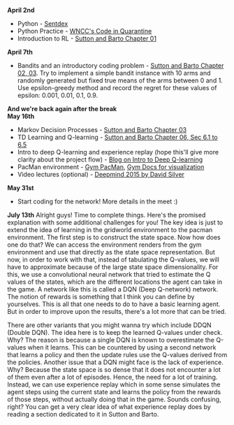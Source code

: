 **April 2nd**
* Python - [Sentdex](https://www.youtube.com/watch?v=eXBD2bB9-RA&list=PLQVvvaa0QuDeAams7fkdcwOGBpGdHpXln)
* Python Practice - [WNCC's Code in Quarantine](https://github.com/wncc/CodeInQuarantine/tree/master/Week_1_Python)
* Introduction to RL - [Sutton and Barto Chapter 01](http://incompleteideas.net/book/RLbook2018trimmed.pdf)

**April 7th**
* Bandits and an introductory coding problem - [Sutton and Barto Chapter 02, 03](http://incompleteideas.net/book/RLbook2018trimmed.pdf). Try to implement a simple bandit instance with 10 arms and randomly generated but fixed true means of the arms between 0 and 1. Use epsilon-greedy method and record the regret for these values of epsilon: 0.001, 0.01, 0.1, 0.9.

**And we're back again after the break**  
**May 16th**
* Markov Decision Processes - [Sutton and Barto Chapter 03](http://incompleteideas.net/book/RLbook2018trimmed.pdf)
* TD Learning and Q-learning - [Sutton and Barto Chapter 06, Sec 6.1 to 6.5](http://incompleteideas.net/book/RLbook2018trimmed.pdf)
* Intro to deep Q-learning and experience replay (hope this'll give more clarity about the project flow) - [Blog on Intro to Deep Q-learning](https://www.analyticsvidhya.com/blog/2019/04/introduction-deep-q-learning-python/)
* PacMan environment - [Gym PacMan](https://gym.openai.com/envs/MsPacman-v0/), [Gym Docs for visualization](https://gym.openai.com/docs/)
* Video lectures (optional) - [Deepmind 2015 by David Silver](https://www.youtube.com/watch?v=2pWv7GOvuf0&list=PLqYmG7hTraZDM-OYHWgPebj2MfCFzFObQ)

**May 31st**
* Start coding for the network! More details in the meet :)

**July 13th**
Alright guys! Time to complete things. Here's the promised explanation with some additional challenges for you!
The key idea is just to extend the idea of learning in the gridworld environment to the pacman environment. The first step is to construct the state space. Now how does one do that? We can access the environment renders from the gym environment and use that directly as the state space representation. But now, in order to work with that, instead of tabulating the Q-values, we will have to approximate because of the large state space dimensionality. For this, we use a convolutional neural network that tried to estimate the Q values of the states, which are the different locations the agent can take in the game. A network like this is called a DQN (Deep Q-network) network. The notion of rewards is something that I think you can define by yourselves. This is all that one needs to do to have a basic learning agent. But in order to improve upon the results, there's a lot more that can be tried. 

There are other variants that you might wanna try which include DDQN (Double DQN). The idea here is to keep the learned Q-values under check. Why? The reason is because a single DQN is known to overestimate the Q-values when it learns. This can be countered by using a second network that learns a policy and then the update rules use the Q-values derived from the policies. Another issue that a DQN might face is the lack of experience. Why? Because the state space is so dense that it does not encounter a lot of them even after a lot of episodes. Hence, the need for a lot of training. Instead, we can use experience replay which in some sense simulates the agent steps using the current state and learns the policy from the rewards of those steps, without actually doing that in the game. Sounds confusing, right? You can get a very clear idea of what experience replay does by reading a section dedicated to it in Sutton and Barto. 

